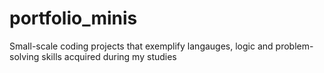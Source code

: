 # portfolio_minis
Small-scale coding projects that exemplify langauges, logic and problem-solving skills acquired during my studies
